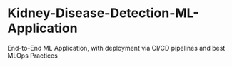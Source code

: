 # Kidney-Disease-Detection-ML-Application
End-to-End ML Application, with deployment via CI/CD pipelines and best MLOps Practices
 
